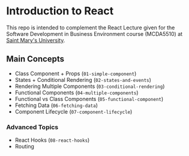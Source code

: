# Introduction to React

This repo is intended to complement the React Lecture given for the Software Development in Business Environment course (MCDA5510) at [Saint Mary's University](https://www.smu.ca/academics/msc-in-computing-and-data-analytics.html).

## Main Concepts
- Class Component + Props (`01-simple-component`)
- States + Conditional Rendering (`02-states-and-events`)
- Rendering Multiple Components (`03-conditional-rendering`)
- Functional Components (`04-multiple-components`)
- Functional vs Class Components (`05-functional-component`)
- Fetching Data (`06-fetching-data`)
- Component Lifecycle (`07-component-lifecycle`)

### Advanced Topics
- React Hooks (`08-react-hooks`)
- Routing

